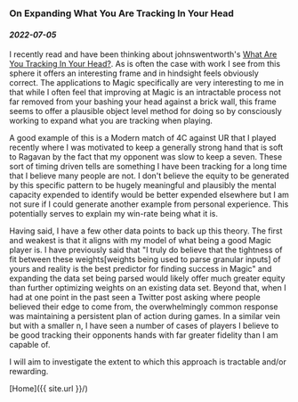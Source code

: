 ### On Expanding What You Are Tracking In Your Head

#### _2022-07-05_

I recently read and have been thinking about johnswentworth's [What Are You Tracking In Your Head?](https://www.lesswrong.com/posts/bhLxWTkRc8GXunFcB/what-are-you-tracking-in-your-head). As is often the case with work I see from this sphere it offers an interesting frame and in hindsight feels obviously correct. The applications to Magic specifically are very interesting to me in that while I often feel that improving at Magic is an intractable process not far removed from your bashing your head against a brick wall, this frame seems to offer a plausible object level method for doing so by consciously working to expand what you are tracking when playing.

A good example of this is a Modern match of 4C against UR that I played recently where I was motivated to keep a generally strong hand that is soft to Ragavan by the fact that my opponent was slow to keep a seven. These sort of timing driven tells are something I have been tracking for a long time that I believe many people are not. I don't believe the equity to be generated by this specific pattern to be hugely meaningful and plausibly the mental capacity expended to identify would be better expended elsewhere but I am not sure if I could generate another example from personal experience. This potentially serves to explain my win-rate being what it is. 

Having said, I have a few other data points to back up this theory. The first and weakest is that it aligns with my model of what being a good Magic player is. I have previously said that "I truly do believe that the tightness of fit between these weights\[weights being used to parse granular inputs] of yours and reality is the best predictor for finding success in Magic" and expanding the data set being parsed would likely offer much greater equity than further optimizing weights on an existing data set. Beyond that, when I had at one point in the past seen a Twitter post asking where people believed their edge to come from, the overwhelmingly common response was maintaining a persistent plan of action during games. In a similar vein but with a smaller n, I have seen a number of cases of players I believe to be good tracking their opponents hands with far greater fidelity than I am capable of.

I will aim to investigate the extent to which this approach is tractable and/or rewarding.

[Home]({{ site.url }}/)